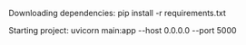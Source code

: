 Downloading dependencies:
pip install -r requirements.txt

Starting project:
uvicorn main:app --host 0.0.0.0 --port 5000

